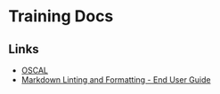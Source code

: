 # Training Docs

## Links

- [OSCAL](https://github.com/finos/common-cloud-controls/tree/main/docs/oscal.md)
- [Markdown Linting and Formatting - End User Guide](./lint_format_user_guide.md)
